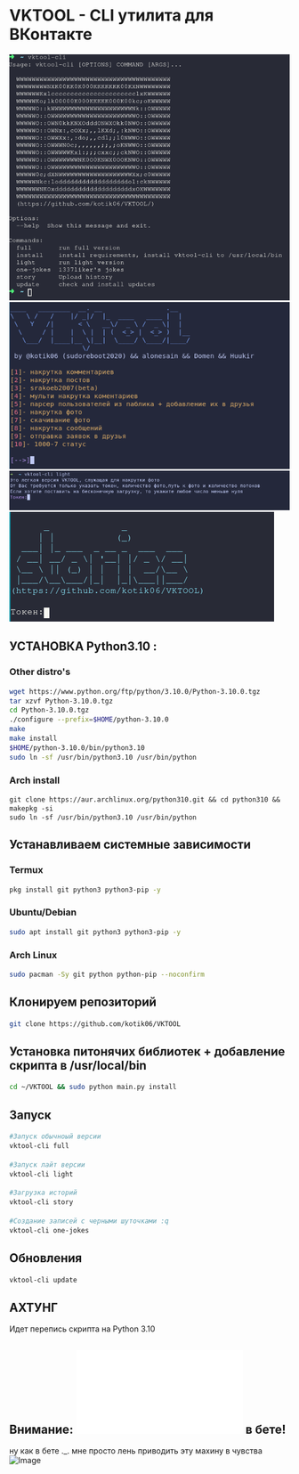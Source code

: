 # VKTOOL - CLI утилита для ВКонтакте 


![Image](img/1.png)
![Image](img/2.png)
![Image](img/3.png)
![Image](img/4.png)

## УСТАНОВКА Python3.10 :
### Other distro's
```zsh
wget https://www.python.org/ftp/python/3.10.0/Python-3.10.0.tgz 
tar xzvf Python-3.10.0.tgz 
cd Python-3.10.0.tgz 
./configure --prefix=$HOME/python-3.10.0
make
make install
$HOME/python-3.10.0/bin/python3.10
sudo ln -sf /usr/bin/python3.10 /usr/bin/python
```

### Arch install
```
git clone https://aur.archlinux.org/python310.git && cd python310 && makepkg -si
sudo ln -sf /usr/bin/python3.10 /usr/bin/python

```
## Устанавливаем системные зависимости
### Termux

```zsh
pkg install git python3 python3-pip -y
```

### Ubuntu/Debian
```zsh
sudo apt install git python3 python3-pip -y
```

### Arch Linux
```zsh
sudo pacman -Sy git python python-pip --noconfirm
```

## Клонируем репозиторий
```zsh
git clone https://github.com/kotik06/VKTOOL
```

## Установка питонячих библиотек + добавление скрипта в /usr/local/bin
```zsh
cd ~/VKTOOL && sudo python main.py install
``` 
## Запуск
```zsh
#Запуск обычноый версии
vktool-cli full 

#Запуск лайт версии
vktool-cli light

#Загрузка историй
vktool-cli story

#Создание записей с черными шуточками :q
vktool-cli one-jokes
```

## Обновления
```zsh
vktool-cli update
```

## АХТУНГ 

Идет перепись скрипта на Python 3.10



## Внимание: ![srakoeb2007](srakoeb2007.py) в бете! 
ну как в бете ._. 
мне просто лень приводить эту махину в чувства
![Image](https://im0-tub-ru.yandex.net/i?id=abb5fe5771dc6f9e9b734423eeae7d3c&n=13)
